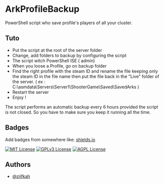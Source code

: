 # ArkProfileBackup
PowerShell script who save profile's players of all your cluster.

## Tuto

- Put the script at the root of the server folder
- Change, add folders to backup by configuring the script
- The script witch PowerShell ISE ( admin)
- When you loose a Profile, go on backup folder
- Find the right profile with the steam ID and rename the file keeping only the steam ID in the file name then put the file back in the "Live" folder of the server.
   ( ex : C:\asmdata\Servers\Server1\ShooterGame\Saved\SavedArks )
- Restart the server
- Enjoy !



The script performs an automatic backup every 6 hours provided the script is not closed. So you have to make sure you keep it running all the time.

## Badges

Add badges from somewhere like: [shields.io](https://shields.io/)

[![MIT License](https://img.shields.io/badge/License-MIT-green.svg)](https://choosealicense.com/licenses/mit/)
[![GPLv3 License](https://img.shields.io/badge/License-GPL%20v3-yellow.svg)](https://opensource.org/licenses/)
[![AGPL License](https://img.shields.io/badge/license-AGPL-blue.svg)](http://www.gnu.org/licenses/agpl-3.0)



## Authors

- [@ziifkah](https://www.github.com/octokatherine)
